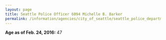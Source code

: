 ```yaml
---
layout: page
title: Seattle Police Officer 6094 Michelle B. Barker
permalink: /information/agencies/city_of_seattle/seattle_police_department/copbook/6094/
---
```


**Age as of Feb. 24, 2016:** 47
